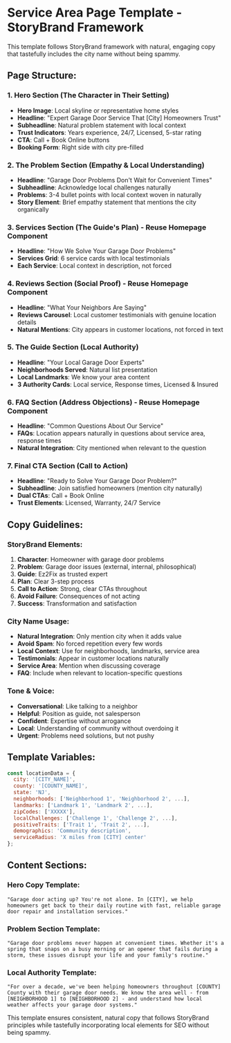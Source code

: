# Service Area Page Template - StoryBrand Framework

This template follows StoryBrand framework with natural, engaging copy that tastefully includes the city name without being spammy.

## Page Structure:

### 1. Hero Section (The Character in Their Setting)
- **Hero Image**: Local skyline or representative home styles
- **Headline**: "Expert Garage Door Service That [City] Homeowners Trust"
- **Subheadline**: Natural problem statement with local context
- **Trust Indicators**: Years experience, 24/7, Licensed, 5-star rating
- **CTA**: Call + Book Online buttons
- **Booking Form**: Right side with city pre-filled

### 2. The Problem Section (Empathy & Local Understanding)
- **Headline**: "Garage Door Problems Don't Wait for Convenient Times" 
- **Subheadline**: Acknowledge local challenges naturally
- **Problems**: 3-4 bullet points with local context woven in naturally
- **Story Element**: Brief empathy statement that mentions the city organically

### 3. Services Section (The Guide's Plan) - Reuse Homepage Component
- **Headline**: "How We Solve Your Garage Door Problems"
- **Services Grid**: 6 service cards with local testimonials
- **Each Service**: Local context in description, not forced

### 4. Reviews Section (Social Proof) - Reuse Homepage Component  
- **Headline**: "What Your Neighbors Are Saying"
- **Reviews Carousel**: Local customer testimonials with genuine location details
- **Natural Mentions**: City appears in customer locations, not forced in text

### 5. The Guide Section (Local Authority)
- **Headline**: "Your Local Garage Door Experts"
- **Neighborhoods Served**: Natural list presentation
- **Local Landmarks**: We know your area content
- **3 Authority Cards**: Local service, Response times, Licensed & Insured

### 6. FAQ Section (Address Objections) - Reuse Homepage Component
- **Headline**: "Common Questions About Our Service"
- **FAQs**: Location appears naturally in questions about service area, response times
- **Natural Integration**: City mentioned when relevant to the question

### 7. Final CTA Section (Call to Action)
- **Headline**: "Ready to Solve Your Garage Door Problem?"
- **Subheadline**: Join satisfied homeowners (mention city naturally)
- **Dual CTAs**: Call + Book Online
- **Trust Elements**: Licensed, Warranty, 24/7 Service

## Copy Guidelines:

### StoryBrand Elements:
1. **Character**: Homeowner with garage door problems
2. **Problem**: Garage door issues (external, internal, philosophical)
3. **Guide**: Ez2Fix as trusted expert 
4. **Plan**: Clear 3-step process
5. **Call to Action**: Strong, clear CTAs throughout
6. **Avoid Failure**: Consequences of not acting
7. **Success**: Transformation and satisfaction

### City Name Usage:
- **Natural Integration**: Only mention city when it adds value
- **Avoid Spam**: No forced repetition every few words
- **Local Context**: Use for neighborhoods, landmarks, service area
- **Testimonials**: Appear in customer locations naturally
- **Service Area**: Mention when discussing coverage
- **FAQ**: Include when relevant to location-specific questions

### Tone & Voice:
- **Conversational**: Like talking to a neighbor
- **Helpful**: Position as guide, not salesperson
- **Confident**: Expertise without arrogance
- **Local**: Understanding of community without overdoing it
- **Urgent**: Problems need solutions, but not pushy

## Template Variables:

```javascript
const locationData = {
  city: '[CITY_NAME]',
  county: '[COUNTY_NAME]',
  state: 'NJ',
  neighborhoods: ['Neighborhood 1', 'Neighborhood 2', ...],
  landmarks: ['Landmark 1', 'Landmark 2', ...],
  zipCodes: ['XXXXX'],
  localChallenges: ['Challenge 1', 'Challenge 2', ...],
  positiveTraits: ['Trait 1', 'Trait 2', ...],
  demographics: 'Community description',
  serviceRadius: 'X miles from [CITY] center'
};
```

## Content Sections:

### Hero Copy Template:
```
"Garage door acting up? You're not alone. In [CITY], we help homeowners get back to their daily routine with fast, reliable garage door repair and installation services."
```

### Problem Section Template:
```
"Garage door problems never happen at convenient times. Whether it's a spring that snaps on a busy morning or an opener that fails during a storm, these issues disrupt your life and your family's routine."
```

### Local Authority Template:
```
"For over a decade, we've been helping homeowners throughout [COUNTY] County with their garage door needs. We know the area well - from [NEIGHBORHOOD 1] to [NEIGHBORHOOD 2] - and understand how local weather affects your garage door systems."
```

This template ensures consistent, natural copy that follows StoryBrand principles while tastefully incorporating local elements for SEO without being spammy.